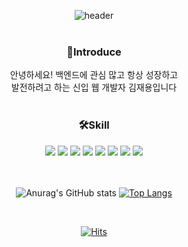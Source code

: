 <div align="center">

  ![header](https://capsule-render.vercel.app/api?type=Slice&color=99ccff&height=150&section=header&text=Jaeyong%20Kim&fontSize=60&reversal=true)
  <br><br>
  
  ### :wave:Introduce
  안녕하세요! 백엔드에 관심 많고 항상 성장하고<br>
  발전하려고 하는 신입 웹 개발자 김재용입니다
  <br><br>
  ### 🛠Skill
  <img src="https://img.shields.io/badge/Java-007396?style=flat&logo=OpenJDK&logoColor=white"/>
  <img src="https://img.shields.io/badge/-JSP-blue?style=flat&logoColor=white"/>
  <img src="https://img.shields.io/badge/-Python-3776AB?style=flat&logo=Python&logoColor=white"/>
  <img src="https://img.shields.io/badge/-MySQL-4479A1?style=flat&logo=MySQL&logoColor=white"/>
  <img src="https://img.shields.io/badge/-aws-232F3E?style=flat&logo=Amazon AWS&logoColor=white"/>
  <img src="https://img.shields.io/badge/-html-E34F26?style=flat&logo=HTML5&logoColor=white"/>
  <img src="https://img.shields.io/badge/-css-1572B6?style=flat&logo=CSS3&logoColor=white"/>
  <img src="https://img.shields.io/badge/-JavaScript-F7DF1E?style=flat&logo=JavaScript&logoColor=white"/>
  
  <br><br>
  ![Anurag's GitHub stats](https://github-readme-stats.vercel.app/api?username=JaeyongKim99&show_icons=true&bg_color=00000000)
  [![Top Langs](https://github-readme-stats.vercel.app/api/top-langs/?username=JaeyongKim99&layout=compact)](https://github.com/JaeyongKim99)
  
  <br>
  
  [![Hits](https://hits.seeyoufarm.com/api/count/incr/badge.svg?url=https%3A%2F%2Fgithub.com%2FJaeyongKim99&count_bg=%2399CCFF&title_bg=%234F4C4C&icon=&icon_color=%23E7E7E7&title=hits&edge_flat=false)](https://github.com/JaeyongKim99)
  
</div>

